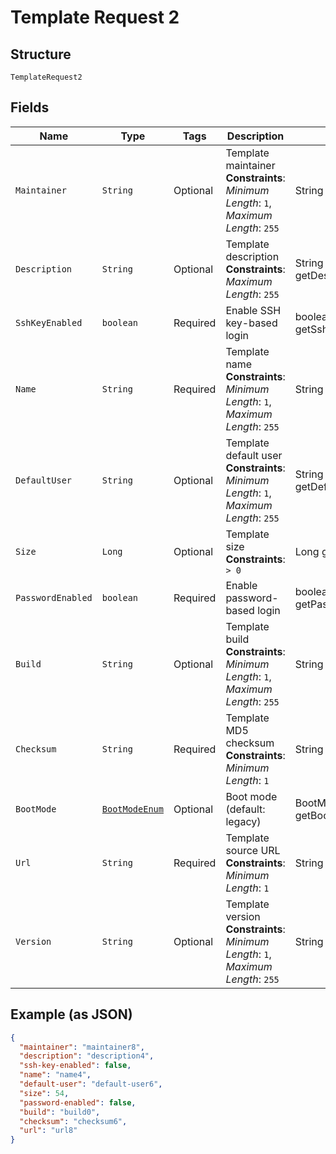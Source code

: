 
# Template Request 2

## Structure

`TemplateRequest2`

## Fields

| Name | Type | Tags | Description | Getter | Setter |
|  --- | --- | --- | --- | --- | --- |
| `Maintainer` | `String` | Optional | Template maintainer<br>**Constraints**: *Minimum Length*: `1`, *Maximum Length*: `255` | String getMaintainer() | setMaintainer(String maintainer) |
| `Description` | `String` | Optional | Template description<br>**Constraints**: *Maximum Length*: `255` | String getDescription() | setDescription(String description) |
| `SshKeyEnabled` | `boolean` | Required | Enable SSH key-based login | boolean getSshKeyEnabled() | setSshKeyEnabled(boolean sshKeyEnabled) |
| `Name` | `String` | Required | Template name<br>**Constraints**: *Minimum Length*: `1`, *Maximum Length*: `255` | String getName() | setName(String name) |
| `DefaultUser` | `String` | Optional | Template default user<br>**Constraints**: *Minimum Length*: `1`, *Maximum Length*: `255` | String getDefaultUser() | setDefaultUser(String defaultUser) |
| `Size` | `Long` | Optional | Template size<br>**Constraints**: `> 0` | Long getSize() | setSize(Long size) |
| `PasswordEnabled` | `boolean` | Required | Enable password-based login | boolean getPasswordEnabled() | setPasswordEnabled(boolean passwordEnabled) |
| `Build` | `String` | Optional | Template build<br>**Constraints**: *Minimum Length*: `1`, *Maximum Length*: `255` | String getBuild() | setBuild(String build) |
| `Checksum` | `String` | Required | Template MD5 checksum<br>**Constraints**: *Minimum Length*: `1` | String getChecksum() | setChecksum(String checksum) |
| `BootMode` | [`BootModeEnum`](../../doc/models/boot-mode-enum.md) | Optional | Boot mode (default: legacy) | BootModeEnum getBootMode() | setBootMode(BootModeEnum bootMode) |
| `Url` | `String` | Required | Template source URL<br>**Constraints**: *Minimum Length*: `1` | String getUrl() | setUrl(String url) |
| `Version` | `String` | Optional | Template version<br>**Constraints**: *Minimum Length*: `1`, *Maximum Length*: `255` | String getVersion() | setVersion(String version) |

## Example (as JSON)

```json
{
  "maintainer": "maintainer8",
  "description": "description4",
  "ssh-key-enabled": false,
  "name": "name4",
  "default-user": "default-user6",
  "size": 54,
  "password-enabled": false,
  "build": "build0",
  "checksum": "checksum6",
  "url": "url8"
}
```

